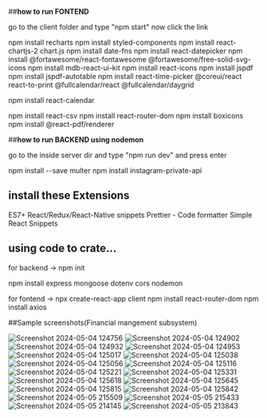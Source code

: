 ##**how to run FONTEND**

go to the client folder and type "npm start" now click the link

npm install recharts
npm install styled-components
npm install react-chartjs-2 chart.js
npm install date-fns
npm install react-datepicker
npm install @fortawesome/react-fontawesome @fortawesome/free-solid-svg-icons
npm install mdb-react-ui-kit
npm install react-icons
npm install jspdf
npm install jspdf-autotable
npm install react-time-picker @coreui/react react-to-print @fullcalendar/react @fullcalendar/daygrid

npm install react-calendar

npm install react-csv
npm install react-router-dom
npm install boxicons
npm install @react-pdf/renderer

##**how to run BACKEND using nodemon**

go to the inside server dir and type "npm run dev" and press enter

npm install --save multer
npm install instagram-private-api

## install these Extensions

ES7+ React/Redux/React-Native snippets
Prettier - Code formatter
Simple React Snippets

## using code to crate...

for backend ->
npm init

npm install express mongoose dotenv cors nodemon

for fontend ->
npx create-react-app client
npm install react-router-dom
npm install axios

##Sample screenshots(Financial mangement subsystem)

![Screenshot 2024-05-04 124756](https://github.com/SDP-1/Surf-school-management-system/assets/98279413/7e9c14e0-cb84-4c07-a97a-01eb929101a6)
![Screenshot 2024-05-04 124902](https://github.com/SDP-1/Surf-school-management-system/assets/98279413/77e13c1c-9d16-4bec-bd2b-a87405c049fc)
![Screenshot 2024-05-04 124932](https://github.com/SDP-1/Surf-school-management-system/assets/98279413/80f327f2-4108-4dcb-8b54-48d8f922747e)
![Screenshot 2024-05-04 124953](https://github.com/SDP-1/Surf-school-management-system/assets/98279413/e94cf932-ec08-4808-8767-3d347af12bca)
![Screenshot 2024-05-04 125017](https://github.com/SDP-1/Surf-school-management-system/assets/98279413/330aa8f4-5a6f-437d-a2d4-c0ee2479c564)
![Screenshot 2024-05-04 125038](https://github.com/SDP-1/Surf-school-management-system/assets/98279413/78bccadc-2886-489a-87f9-7aaeaff00493)
![Screenshot 2024-05-04 125056](https://github.com/SDP-1/Surf-school-management-system/assets/98279413/f40b0614-9a4b-43cd-a2fc-850a36c8d888)
![Screenshot 2024-05-04 125116](https://github.com/SDP-1/Surf-school-management-system/assets/98279413/c94a4cdb-bd24-4ac5-b788-f86d1971a5cd)
![Screenshot 2024-05-04 125221](https://github.com/SDP-1/Surf-school-management-system/assets/98279413/65cc9991-277f-465f-9772-22837dc707bb)
![Screenshot 2024-05-04 125331](https://github.com/SDP-1/Surf-school-management-system/assets/98279413/4b4cc042-8a34-497c-ab89-99e8e888d9cc)
![Screenshot 2024-05-04 125618](https://github.com/SDP-1/Surf-school-management-system/assets/98279413/05ffd732-7fbe-4cea-8741-401c55a49d9b)
![Screenshot 2024-05-04 125645](https://github.com/SDP-1/Surf-school-management-system/assets/98279413/5f795ff2-9c57-4190-8860-6d6a40387410)
![Screenshot 2024-05-04 125815](https://github.com/SDP-1/Surf-school-management-system/assets/98279413/557a7503-52b6-40f0-a16b-6bc2c2312316)
![Screenshot 2024-05-04 125842](https://github.com/SDP-1/Surf-school-management-system/assets/98279413/b2a43b7d-c342-4f77-b3e1-386c6ea92770)
![Screenshot 2024-05-05 215509](https://github.com/SDP-1/Surf-school-management-system/assets/98279413/32d04830-f6be-4a8e-84dc-df728c10ca8c)
![Screenshot 2024-05-05 215433](https://github.com/SDP-1/Surf-school-management-system/assets/98279413/7a0af036-644b-4240-9cfc-0e46d9b45037)
![Screenshot 2024-05-05 214145](https://github.com/SDP-1/Surf-school-management-system/assets/98279413/4c39787f-6050-4992-a232-492ea02fb048)
![Screenshot 2024-05-05 213843](https://github.com/SDP-1/Surf-school-management-system/assets/98279413/759216ac-e656-46bc-8710-091358e7cc11)

